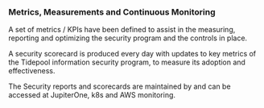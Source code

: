 ### Metrics, Measurements and Continuous Monitoring

A set of metrics / KPIs have been defined to assist in the measuring, reporting
and optimizing the security program and the controls in place.

A security scorecard is produced every day with updates
to key metrics of the Tidepool information security program, to
measure its adoption and effectiveness.

The Security reports and scorecards are maintained by and can be accessed at JupiterOne, k8s and AWS monitoring.